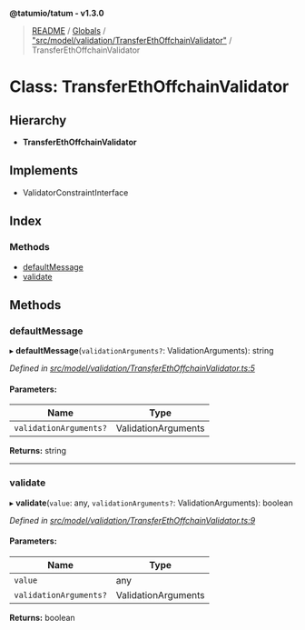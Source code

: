 **@tatumio/tatum - v1.3.0**

> [README](../README.md) / [Globals](../globals.md) / ["src/model/validation/TransferEthOffchainValidator"](../modules/_src_model_validation_transferethoffchainvalidator_.md) / TransferEthOffchainValidator

# Class: TransferEthOffchainValidator

## Hierarchy

* **TransferEthOffchainValidator**

## Implements

* ValidatorConstraintInterface

## Index

### Methods

* [defaultMessage](_src_model_validation_transferethoffchainvalidator_.transferethoffchainvalidator.md#defaultmessage)
* [validate](_src_model_validation_transferethoffchainvalidator_.transferethoffchainvalidator.md#validate)

## Methods

### defaultMessage

▸ **defaultMessage**(`validationArguments?`: ValidationArguments): string

*Defined in [src/model/validation/TransferEthOffchainValidator.ts:5](https://github.com/tatumio/tatum-js/blob/31bb1b4/src/model/validation/TransferEthOffchainValidator.ts#L5)*

#### Parameters:

Name | Type |
------ | ------ |
`validationArguments?` | ValidationArguments |

**Returns:** string

___

### validate

▸ **validate**(`value`: any, `validationArguments?`: ValidationArguments): boolean

*Defined in [src/model/validation/TransferEthOffchainValidator.ts:9](https://github.com/tatumio/tatum-js/blob/31bb1b4/src/model/validation/TransferEthOffchainValidator.ts#L9)*

#### Parameters:

Name | Type |
------ | ------ |
`value` | any |
`validationArguments?` | ValidationArguments |

**Returns:** boolean
